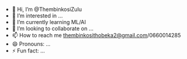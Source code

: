 - 👋 Hi, I’m @ThembinkosiZulu
- 👀 I’m interested in ...
- 🌱 I’m currently learning ML/AI
- 💞️ I’m looking to collaborate on ...
- 📫 How to reach me thembinkosithobeka2@gmail.com/0660014285
- 😄 Pronouns: ...
- ⚡ Fun fact: ...

<!---
ThembinkosiZulu/ThembinkosiZulu is a ✨ special ✨ repository because its `README.md` (this file) appears on your GitHub profile.
You can click the Preview link to take a look at your changes.
--->
